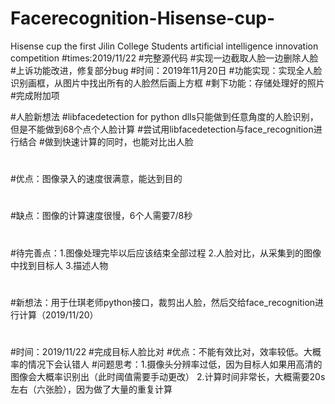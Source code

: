 # Facerecognition-Hisense-cup-
Hisense cup the first Jilin College Students artificial intelligence innovation competition
#times:2019/11/22
#完整源代码
#实现一边截取人脸一边删除人脸
#上诉功能改进，修复部分bug
#时间：2019年11月20日
#功能实现：实现全人脸识别画框，从图片中找出所有的人脸然后画上方框
#剩下功能：存储处理好的照片
#完成附加项

#人脸新想法
#libfacedetection for python dlls只能做到任意角度的人脸识别，但是不能做到68个点个人脸计算
#尝试用libfacedetection与face_recognition进行结合
#做到快速计算的同时，也能对比出人脸
#
#
#优点：图像录入的速度很满意，能达到目的
#
#缺点：图像的计算速度很慢，6个人需要7/8秒
#
#待完善点：1.图像处理完毕以后应该结束全部过程  2.人脸对比，从采集到的图像中找到目标人  3.描述人物
#
#新想法：用于仕琪老师python接口，裁剪出人脸，然后交给face_recognition进行计算（2019/11/20）
#
#
#时间：2019/11/22
#完成目标人脸比对
#优点：不能有效比对，效率较低。大概率的情况下会认错人
#问题思考：1.摄像头分辨率过低，因为目标人如果用高清的图像会大概率识别出（此时阈值需要手动更改） 
           2.计算时间非常长，大概需要20s左右（六张脸），因为做了大量的重复计算
